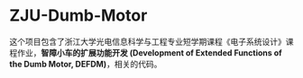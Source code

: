 # ZJU-Dumb-Motor

这个项目包含了浙江大学光电信息科学与工程专业短学期课程《电子系统设计》课程作业，**智障小车的扩展功能开发 (Development of Extended Functions of the Dumb Motor, DEFDM)**，相关的代码。
